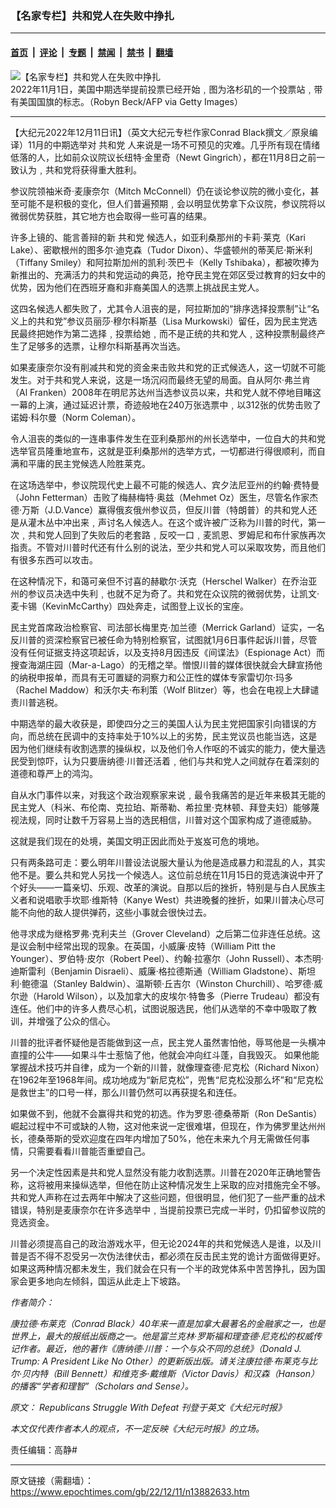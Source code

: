 ### 【名家专栏】共和党人在失败中挣扎

---

#### [首页](../../../..?n13882633) &nbsp;|&nbsp; [评论](../../../../../epoch-comment?n13882633) &nbsp;|&nbsp; [专题](../../../../../epoch-special?n13882633) &nbsp;|&nbsp; [禁闻](../../../../../epoch-news?n13882633) &nbsp;|&nbsp; [禁书](../../../../../books?n13882633) &nbsp;|&nbsp; [翻墙](https://github.com/gfw-breaker/nogfw/blob/master/README.md?n13882633)


<div><img alt="【名家专栏】共和党人在失败中挣扎" class="attachment-djy_600_400 size-djy_600_400 wp-post-image" src="https://i.epochtimes.com/assets/uploads/2022/12/id13882656-Voting-Los-Angeles-California-700x420-600x400.jpg"/>
<div class="caption">
 2022年11月1日，美国中期选举提前投票已经开始﹐图为洛杉矶的一个投票站﹐带有美国国旗的标志。（Robyn Beck/AFP via Getty Images）
</div></div><hr/><div class="post_content" id="artbody" itemprop="articleBody">
 <!-- article content begin -->
 <p>
  【大纪元2022年12月11日讯】（英文大纪元专栏作家Conrad Black撰文／原泉编译）11月的中期选举对
  <ok href="https://www.epochtimes.com/gb/tag/%E5%85%B1%E5%92%8C%E5%85%9A.html">
   共和党
  </ok>
  人来说是一场不可预见的灾难。几乎所有现在情绪低落的人，比如前众议院议长纽特‧金里奇（Newt Gingrich），都在11月8日之前一致认为﹐共和党将获得重大胜利。
 </p>
 <p>
  参议院领袖米奇‧麦康奈尔（Mitch McConnell）仍在谈论参议院的微小变化，甚至可能不是积极的变化，但人们普遍预期﹐会以明显优势拿下众议院，参议院将以微弱优势获胜，其它地方也会取得一些可喜的结果。
 </p>
 <p>
  许多上镜的、能言善辩的新
  <ok href="https://www.epochtimes.com/gb/tag/%E5%85%B1%E5%92%8C%E5%85%9A.html">
   共和党
  </ok>
  候选人，如亚利桑那州的卡莉‧莱克（Kari Lake）、密歇根州的图多尔‧迪克森（Tudor Dixon）、华盛顿州的蒂芙尼‧斯米利（Tiffany Smiley）和阿拉斯加州的凯利‧茨巴卡（Kelly Tshibaka），都被吹捧为新推出的、充满活力的共和党运动的典范，抢夺民主党在郊区受过教育的妇女中的优势，因为他们在西班牙裔和非裔美国人的选票上挑战民主党人。
 </p>
 <p>
  这四名候选人都失败了，尤其令人沮丧的是，阿拉斯加的“排序选择投票制”让“名义上的共和党”参议员丽莎‧穆尔科斯基（Lisa Murkowski）留任，因为民主党选民最终把她作为第二选择﹐投票给她﹐而不是正统的共和党人﹐这种投票制最终产生了足够多的选票，让穆尔科斯基再次当选。
 </p>
 <p>
  如果麦康奈尔没有削减共和党的资金来击败共和党的正式候选人，这一切就不可能发生。对于共和党人来说，这是一场沉闷而最终无望的局面。自从阿尔‧弗兰肯（Al Franken）2008年在明尼苏达州当选参议员以来，共和党人就不停地目睹这一幕的上演，通过延迟计票，奇迹般地在240万张选票中﹐以312张的优势击败了诺姆‧科尔曼（Norm Coleman）。
 </p>
 <p>
  令人沮丧的类似的一连串事件发生在亚利桑那州的州长选举中，一位自大的共和党选举官员隆重地宣布，这就是亚利桑那州的选举方式，一切都进行得很顺利，而自满和平庸的民主党候选人险胜莱克。
 </p>
 <p>
  在这场选举中，参议院现代史上最不可能的候选人、宾夕法尼亚州的约翰‧费特曼（John Fetterman）击败了梅赫梅特‧奥兹（Mehmet Oz）医生，尽管名作家杰德‧万斯（J.D.Vance）赢得俄亥俄州参议员，但反川普（特朗普）的共和党人还是从灌木丛中冲出来﹐声讨名人候选人。在这个或许被广泛称为川普的时代，第一次﹐共和党人回到了失败后的老套路﹐反咬一口﹐麦凯恩、罗姆尼和布什家族再次指责。不管对川普时代还有什么别的说法，至少共和党人可以采取攻势，而且他们有很多东西可以攻击。
 </p>
 <p>
  在这种情况下，和蔼可亲但不讨喜的赫歇尔‧沃克（Herschel Walker）在乔治亚州的参议员决选中失利﹐也就不足为奇了。共和党在众议院的微弱优势，让凯文‧麦卡锡（KevinMcCarthy）四处奔走，试图登上议长的宝座。
 </p>
 <p>
  民主党首席政治检察官、司法部长梅里克‧加兰德（Merrick Garland）证实，一名反川普的资深检察官已被任命为特别检察官，试图就1月6日事件起诉川普，尽管没有任何证据支持这项起诉，以及支持8月因违反《间谍法》（Espionage Act）而搜查海湖庄园（Mar-a-Lago）的无稽之举。憎恨川普的媒体很快就会大肆宣扬他的纳税申报单，而具有无可置疑的洞察力和公正性的媒体专家雷切尔‧玛多（Rachel Maddow）和沃尔夫‧布利策（Wolf Blitzer）等，也会在电视上大肆谴责川普逃税。
 </p>
 <p>
  中期选举的最大收获是，即使四分之三的美国人认为民主党把国家引向错误的方向，而总统在民调中的支持率处于10%以上的劣势，民主党议员也能当选，这是因为他们继续有收割选票的操纵权，以及他们令人作呕的不诚实的能力，使大量选民受到惊吓，认为只要唐纳德‧川普还活着﹐他们与共和党人之间就存在着深刻的道德和尊严上的鸿沟。
 </p>
 <p>
  自从水门事件以来，对我这个政治观察家来说﹐最令我痛苦的是近年来极其无能的民主党人（科米、布伦南、克拉珀、斯蒂勒、希拉里‧克林顿、拜登夫妇）能够蔑视法规，同时让数千万容易上当的选民相信，川普对这个国家构成了道德威胁。
 </p>
 <p>
  这就是我们现在的处境，美国文明正因此而处于岌岌可危的境地。
 </p>
 <p>
  只有两条路可走：要么明年川普设法说服大量认为他是造成暴力和混乱的人，其实他不是。要么共和党人另找一个候选人。这位前总统在11月15日的竞选演说中开了个好头——一篇亲切、乐观、改革的演说。自那以后的挫折，特别是与白人民族主义者和说唱歌手坎耶‧维斯特（Kanye West）共进晚餐的挫折，如果川普决心尽可能不向他的敌人提供弹药，这些小事就会很快过去。
 </p>
 <p>
  他寻求成为继格罗弗‧克利夫兰（Grover Cleveland）之后第二位非连任总统。这是议会制中经常出现的现象。在英国，小威廉‧皮特（William Pitt the Younger）、罗伯特‧皮尔（Robert Peel）、约翰‧拉塞尔（John Russell）、本杰明‧迪斯雷利（Benjamin Disraeli）、威廉‧格拉德斯通（William Gladstone）、斯坦利‧鲍德温（Stanley Baldwin）、温斯顿‧丘吉尔（Winston Churchill）、哈罗德‧威尔逊（Harold Wilson），以及加拿大的皮埃尔‧特鲁多（Pierre Trudeau）都没有连任。他们中的许多人费尽心机，试图说服选民，他们从选举的不幸中吸取了教训，并增强了公众的信心。
 </p>
 <p>
  川普的批评者怀疑他是否能做到这一点，民主党人虽然害怕他，辱骂他是一头横冲直撞的公牛——如果斗牛士惹恼了他，他就会冲向红斗蓬，自我毁灭。 如果他能掌握战术技巧并自律，成为一个新的川普，就像理查德‧尼克松（Richard Nixon）在1962年至1968年间。成功地成为“新尼克松”，兜售“尼克松没那么坏”和“尼克松是救世主”的口号一样，那么川普仍然可以再获提名和连任。
 </p>
 <p>
  如果做不到，他就不会赢得共和党的初选。作为罗恩‧德桑蒂斯（Ron DeSantis）崛起过程中不可或缺的人物，这对他来说一定很难堪，但现在，作为佛罗里达州州长，德桑蒂斯的受欢迎度在四年内增加了50%，他在未来九个月无需做任何事情，只需要看看川普能否重塑自己。
 </p>
 <p>
  另一个决定性因素是共和党人显然没有能力收割选票。川普在2020年正确地警告称，这将被用来操纵选举，但他在防止这种情况发生上采取的应对措施完全不够。共和党人声称在过去两年中解决了这些问题，但很明显，他们犯了一些严重的战术错误，特别是麦康奈尔在许多选举中﹐当提前投票已完成一半时，仍扣留参议院的竞选资金。
 </p>
 <p>
  川普必须提高自己的政治游戏水平，但无论2024年的共和党候选人是谁，以及川普是否不得不忍受另一次伪法律伏击，都必须在反击民主党的诡计方面做得更好。如果这两种情况都未发生，我们就会在只有一个半的政党体系中苦苦挣扎，因为国家会更多地向左倾斜，国运从此走上下坡路。
 </p>
 <p>
  <em>
   作者简介：
  </em>
 </p>
 <p>
  <em>
   康拉德‧布莱克（Conrad Black）40年来一直是加拿大最著名的金融家之一，也是世界上，最大的报纸出版商之一。他是富兰克林‧罗斯福和理查德‧尼克松的权威传记作者。最近，他的著作《唐纳德‧川普：一个与众不同的总统》（Donald J. Trump: A President Like No Other）的更新版出版。请关注康拉德‧布莱克与比尔‧贝内特（Bill Bennett）和维克多‧戴维斯（Victor Davis）和汉森（Hanson）的播客“学者和理智”（Scholars and Sense）。
  </em>
 </p>
 <p>
  <em>
   原文：
   <ok href="https://www.theepochtimes.com/republicans-struggle-with-defeat-2_4904665.html" rel="noopener noreferrer" target="_blank">
    Republicans Struggle With Defeat
   </ok>
   刊登于英文《大纪元时报》
  </em>
 </p>
 <p>
  <em>
   本文仅代表作者本人的观点，不一定反映《大纪元时报》的立场。
  </em>
 </p>
 <p>
  责任编辑：高静#
 </p>
 <!-- article content end -->
 <div id="below_article_ad">
 </div>
</div>


---

原文链接（需翻墙）：https://www.epochtimes.com/gb/22/12/11/n13882633.htm